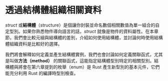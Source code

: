 # 透過結構體組織相關資料

*struct* 或**結構體**（structure）是個讓你封裝並命名數個相關數值為單一組合的自定型別。如果你熟悉物件導向語言的話，*struct* 就像是物件的資料屬性。在本章節，我們會比較元組與結構體的差別，介紹如何使用結構體，並討論何時使用結構體組織資料是比較好的選擇。

我們將會解釋如何定義並產生結構體實例，我們也會討論如何定義關聯函式，尤其是叫做**方法（method）** 的關聯函式，這能指定結構體型別特定的相關型別。結構體與將會在第六章提到的枚舉（enum）是 Rust 產生新型別的基本元件，它們能充分利用 Rust 的編譯時型別檢查。
